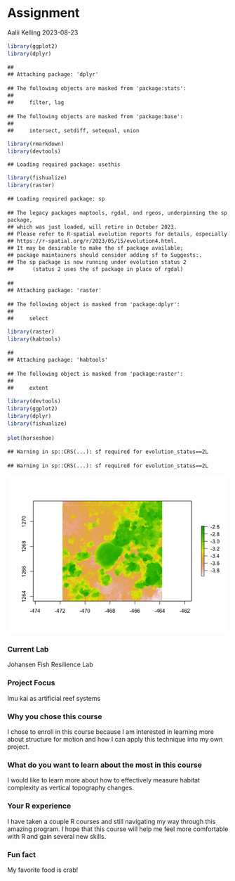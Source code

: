 Assignment
================
Aalii Kelling
2023-08-23

``` r
library(ggplot2)
library(dplyr)
```

    ## 
    ## Attaching package: 'dplyr'

    ## The following objects are masked from 'package:stats':
    ## 
    ##     filter, lag

    ## The following objects are masked from 'package:base':
    ## 
    ##     intersect, setdiff, setequal, union

``` r
library(rmarkdown)
library(devtools)
```

    ## Loading required package: usethis

``` r
library(fishualize)
library(raster)
```

    ## Loading required package: sp

    ## The legacy packages maptools, rgdal, and rgeos, underpinning the sp package,
    ## which was just loaded, will retire in October 2023.
    ## Please refer to R-spatial evolution reports for details, especially
    ## https://r-spatial.org/r/2023/05/15/evolution4.html.
    ## It may be desirable to make the sf package available;
    ## package maintainers should consider adding sf to Suggests:.
    ## The sp package is now running under evolution status 2
    ##      (status 2 uses the sf package in place of rgdal)

    ## 
    ## Attaching package: 'raster'

    ## The following object is masked from 'package:dplyr':
    ## 
    ##     select

``` r
library(raster)
library(habtools)
```

    ## 
    ## Attaching package: 'habtools'

    ## The following object is masked from 'package:raster':
    ## 
    ##     extent

``` r
library(devtools)
library(ggplot2)
library(dplyr)
library(fishualize)

plot(horseshoe)
```

    ## Warning in sp::CRS(...): sf required for evolution_status==2L

    ## Warning in sp::CRS(...): sf required for evolution_status==2L

![](Assignment_files/figure-gfm/unnamed-chunk-2-1.png)<!-- -->

### Current Lab

Johansen Fish Resilience Lab

### Project Focus

Imu kai as artificial reef systems

### Why you chose this course

I chose to enroll in this course because I am interested in learning
more about structure for motion and how I can apply this technique into
my own project.

### What do you want to learn about the most in this course

I would like to learn more about how to effectively measure habitat
complexity as vertical topography changes.

### Your R experience

I have taken a couple R courses and still navigating my way through this
amazing program. I hope that this course will help me feel more
comfortable with R and gain several new skills.

### Fun fact

My favorite food is crab!
